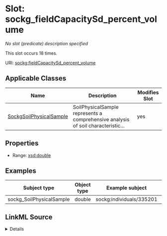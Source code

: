 

# Slot: sockg_fieldCapacitySd_percent_volume


_No slot (predicate) description specified_






This slot occurs 18 times.


URI: [sockg:fieldCapacitySd_percent_volume](https://idir.uta.edu/sockg-ontology/docs/fieldCapacitySd_percent_volume)



<!-- no inheritance hierarchy -->





## Applicable Classes

| Name | Description | Modifies Slot |
| --- | --- | --- |
| [SockgSoilPhysicalSample](../classes/SockgSoilPhysicalSample.md) | SoilPhysicalSample represents a comprehensive analysis of soil characteristic... |  yes  |







## Properties

* Range: [xsd:double](http://www.w3.org/2001/XMLSchema#double)






## Examples

| Subject type | Object type | Example subject | Example object | Occurrences |
| --- | --- | --- | --- | --- |
| sockg_SoilPhysicalSample | double | sockg:individuals/335201 | 1.110158 | 18 |




## LinkML Source

<details>

```yaml
name: sockg_fieldCapacitySd_percent_volume
annotations:
  count:
    tag: count
    value: 18
description: No slot (predicate) description specified
examples:
- object:
    example_object: '1.110158'
    example_object_type: double
    example_predicate: sockg:fieldCapacitySd_percent_volume
    example_subject: sockg:individuals/335201
    example_subject_type: sockg_SoilPhysicalSample
from_schema: soc-kg
rank: 1000
slot_uri: sockg:fieldCapacitySd_percent_volume
alias: sockg_fieldCapacitySd_percent_volume
domain_of:
- sockg_SoilPhysicalSample
range: double

```
</details>